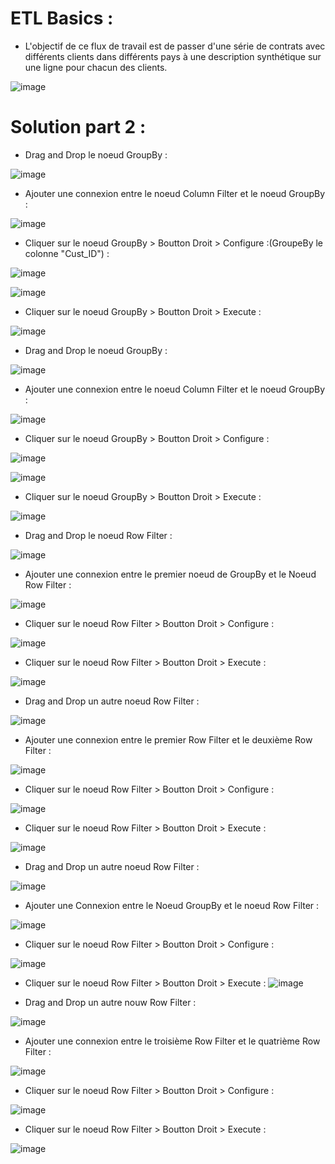 # ETL Basics :

- L'objectif de ce flux de travail est de passer d'une série de contrats avec différents clients dans différents pays à une description synthétique sur une ligne pour chacun des clients.

![image](https://user-images.githubusercontent.com/123749462/225282716-31c4ee3e-cd20-4bfb-82e4-f109eb4cf9b4.png)

# Solution part 2 :

- Drag and Drop le noeud GroupBy :

![image](https://user-images.githubusercontent.com/123749462/225307740-e5d701ba-22c5-4452-91c9-dc8bb57e2f0d.png)

- Ajouter une connexion entre le noeud Column Filter et le noeud GroupBy :

![image](https://user-images.githubusercontent.com/123749462/225307979-6d6f667b-82ac-4c25-a2a8-f59ee142a6d5.png)

- Cliquer sur le noeud GroupBy > Boutton Droit > Configure :(GroupeBy le colonne "Cust_ID") :

![image](https://user-images.githubusercontent.com/123749462/225308536-9e3f8559-9229-440e-ae98-3271c9e7cd80.png)

![image](https://user-images.githubusercontent.com/123749462/225311161-c6ea7336-65da-4f9c-b9a0-78972f02bb49.png)


- Cliquer sur le noeud GroupBy > Boutton Droit > Execute :

![image](https://user-images.githubusercontent.com/123749462/225311586-dc0fa5d1-5f57-418d-8a78-ea53ebbeef47.png)

- Drag and Drop le noeud GroupBy :

![image](https://user-images.githubusercontent.com/123749462/225307740-e5d701ba-22c5-4452-91c9-dc8bb57e2f0d.png)

- Ajouter une connexion entre le noeud Column Filter et le noeud GroupBy :

![image](https://user-images.githubusercontent.com/123749462/225311846-3471d930-9518-4a75-beb5-f129b88c4b7a.png)

- Cliquer sur le noeud GroupBy > Boutton Droit > Configure :


![image](https://user-images.githubusercontent.com/123749462/225312307-1616fdbd-d1e8-4d49-b797-cd280eeac335.png)


![image](https://user-images.githubusercontent.com/123749462/225312645-b33c19af-1aa4-4235-82ae-91f75c8d2652.png)


- Cliquer sur le noeud GroupBy > Boutton Droit > Execute :

![image](https://user-images.githubusercontent.com/123749462/225313468-ded051d4-b2eb-44ec-8914-58e9e1e2c068.png)

- Drag and Drop le noeud Row Filter : 


![image](https://user-images.githubusercontent.com/123749462/225317780-7a435093-52f7-463d-9272-007c12f57fc5.png)

- Ajouter une connexion entre le premier noeud de GroupBy et le Noeud Row Filter :

![image](https://user-images.githubusercontent.com/123749462/225318596-2790b36a-19ad-44f4-b4a9-5751af7fc1ed.png)


- Cliquer sur le noeud Row Filter > Boutton Droit > Configure :

![image](https://user-images.githubusercontent.com/123749462/225322968-c8b29968-a15e-41a9-ae51-d00d8005f774.png)
  

- Cliquer sur le noeud Row Filter > Boutton Droit > Execute :


![image](https://user-images.githubusercontent.com/123749462/225325902-138f31b7-4bf8-49b7-9070-5b154716b6a8.png)

- Drag and Drop un autre noeud Row Filter :

![image](https://user-images.githubusercontent.com/123749462/225326373-d7b4e73d-a3d7-410d-b638-e092029324af.png)

- Ajouter une connexion entre le premier Row Filter et le deuxième Row Filter : 

![image](https://user-images.githubusercontent.com/123749462/225326629-b921a958-5076-4936-96a8-9c199b955db7.png)

- Cliquer sur le noeud Row Filter > Boutton Droit > Configure :

![image](https://user-images.githubusercontent.com/123749462/225327091-1eaaba4e-30c9-413c-84a1-c6f2ad18b73b.png)

- Cliquer sur le noeud Row Filter > Boutton Droit > Execute :

![image](https://user-images.githubusercontent.com/123749462/225327719-81f1ebaf-aaf9-4347-958c-1608a15d61c7.png)

- Drag and Drop un autre noeud Row Filter : 

![image](https://user-images.githubusercontent.com/123749462/225328315-2412d6f9-43d3-4246-851d-8d3fa8480963.png)

- Ajouter une Connexion entre le Noeud GroupBy et le noeud Row Filter : 

![image](https://user-images.githubusercontent.com/123749462/225335411-ae465f4a-6748-416a-8720-df442f7c697b.png)

- Cliquer sur le noeud Row Filter > Boutton Droit > Configure :

![image](https://user-images.githubusercontent.com/123749462/225329502-b5985e7c-e26e-412e-98e7-d434d09976d0.png)

- Cliquer sur le noeud Row Filter > Boutton Droit > Execute :
![image](https://user-images.githubusercontent.com/123749462/225335750-478b20a2-8a87-4ec5-9e78-d8db582f33bb.png)


- Drag and Drop un autre nouw Row Filter : 

![image](https://user-images.githubusercontent.com/123749462/225336015-3ba13c13-a1dd-454d-8145-a024e7e52aa1.png)

- Ajouter une connexion entre le troisième Row Filter et le quatrième Row Filter :

![image](https://user-images.githubusercontent.com/123749462/225336396-ae548be0-7fc6-4d2c-b5a0-37a95416882d.png)


- Cliquer sur le noeud Row Filter > Boutton Droit > Configure :

![image](https://user-images.githubusercontent.com/123749462/225338176-61036387-729f-45c5-a990-a8f7f3a61fa6.png)

- Cliquer sur le noeud Row Filter > Boutton Droit > Execute :

![image](https://user-images.githubusercontent.com/123749462/225339700-a39074b7-814f-411e-bf9f-b334cea267ff.png)
